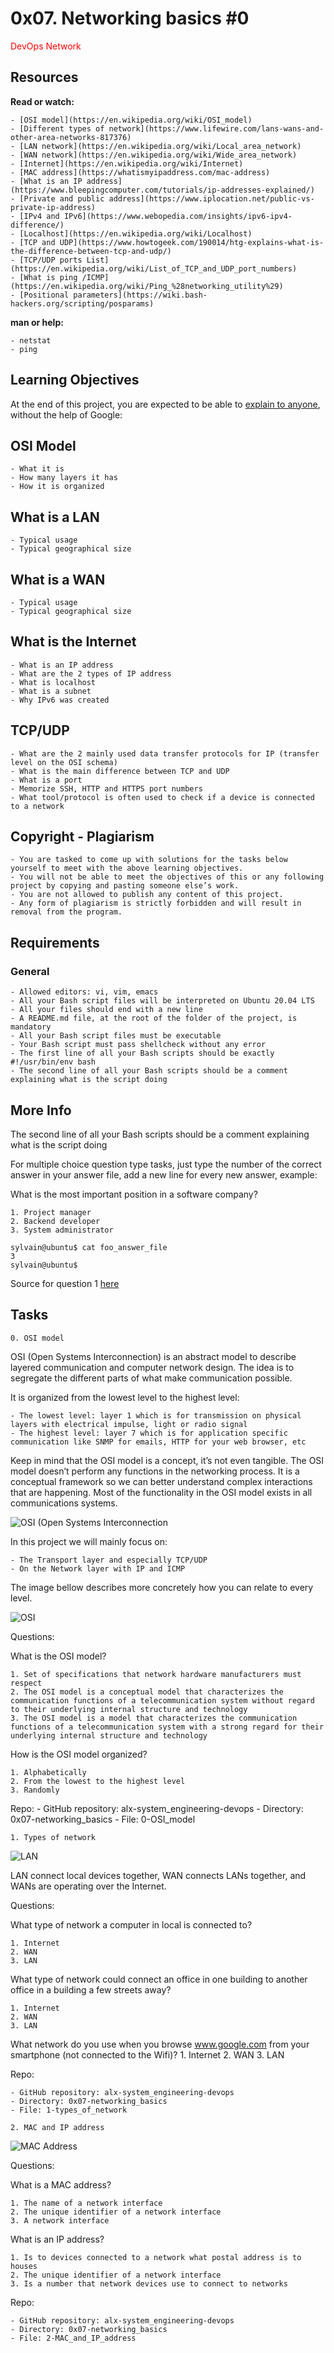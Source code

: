 # 0x07. Networking basics #0

<span style="color: red"> DevOps Network</span>

## Resources

**Read or watch:**

	- [OSI model](https://en.wikipedia.org/wiki/OSI_model)
	- [Different types of network](https://www.lifewire.com/lans-wans-and-other-area-networks-817376)
	- [LAN network](https://en.wikipedia.org/wiki/Local_area_network)
	- [WAN network](https://en.wikipedia.org/wiki/Wide_area_network)
	- [Internet](https://en.wikipedia.org/wiki/Internet)
	- [MAC address](https://whatismyipaddress.com/mac-address)
	- [What is an IP address](https://www.bleepingcomputer.com/tutorials/ip-addresses-explained/)
	- [Private and public address](https://www.iplocation.net/public-vs-private-ip-address)
	- [IPv4 and IPv6](https://www.webopedia.com/insights/ipv6-ipv4-difference/)
	- [Localhost](https://en.wikipedia.org/wiki/Localhost)
	- [TCP and UDP](https://www.howtogeek.com/190014/htg-explains-what-is-the-difference-between-tcp-and-udp/)
	- [TCP/UDP ports List](https://en.wikipedia.org/wiki/List_of_TCP_and_UDP_port_numbers)
	- [What is ping /ICMP](https://en.wikipedia.org/wiki/Ping_%28networking_utility%29)
	- [Positional parameters](https://wiki.bash-hackers.org/scripting/posparams)

**man or help:**

	- netstat
	- ping

## Learning Objectives

At the end of this project, you are expected to be able to [explain to anyone](https://fs.blog/feynman-learning-technique/), without the help of Google:

## OSI Model

	- What it is
	- How many layers it has
	- How it is organized

## What is a LAN

	- Typical usage
	- Typical geographical size

## What is a WAN

	- Typical usage
	- Typical geographical size

## What is the Internet

	- What is an IP address
	- What are the 2 types of IP address
	- What is localhost
	- What is a subnet
	- Why IPv6 was created

## TCP/UDP

	- What are the 2 mainly used data transfer protocols for IP (transfer level on the OSI schema)
	- What is the main difference between TCP and UDP
	- What is a port
	- Memorize SSH, HTTP and HTTPS port numbers
	- What tool/protocol is often used to check if a device is connected to a network

## Copyright - Plagiarism

	- You are tasked to come up with solutions for the tasks below yourself to meet with the above learning objectives.
	- You will not be able to meet the objectives of this or any following project by copying and pasting someone else’s work. 
	- You are not allowed to publish any content of this project.
	- Any form of plagiarism is strictly forbidden and will result in removal from the program.

## Requirements

### General

	- Allowed editors: vi, vim, emacs
	- All your Bash script files will be interpreted on Ubuntu 20.04 LTS
	- All your files should end with a new line
	- A README.md file, at the root of the folder of the project, is mandatory
	- All your Bash script files must be executable
	- Your Bash script must pass shellcheck without any error
	- The first line of all your Bash scripts should be exactly #!/usr/bin/env bash
	- The second line of all your Bash scripts should be a comment explaining what is the script doing

## More Info

The second line of all your Bash scripts should be a comment explaining what is the script doing

For multiple choice question type tasks, just type the number of the correct answer in your answer file, add a new line for every new answer, example:

What is the most important position in a software company?

	1. Project manager
	2. Backend developer
	3. System administrator

```
sylvain@ubuntu$ cat foo_answer_file
3
sylvain@ubuntu$
```
Source for question 1 [here](https://twitter.com/devopsreact/status/831922429215662080)

## Tasks

```
0. OSI model 
```
OSI (Open Systems Interconnection) is an abstract model to describe layered communication and computer network design. The idea is to segregate the different parts of what make communication possible.

It is organized from the lowest level to the highest level:

	- The lowest level: layer 1 which is for transmission on physical layers with electrical impulse, light or radio signal
	- The highest level: layer 7 which is for application specific communication like SNMP for emails, HTTP for your web browser, etc

Keep in mind that the OSI model is a concept, it’s not even tangible. The OSI model doesn’t perform any functions in the networking process. It is a conceptual framework so we can better understand complex interactions that are happening. Most of the functionality in the OSI model exists in all communications systems.

![OSI (Open Systems Interconnection](https://s3.amazonaws.com/alx-intranet.hbtn.io/uploads/medias/2018/6/4e6a0ad87a65d7054248.png?X-Amz-Algorithm=AWS4-HMAC-SHA256&X-Amz-Credential=AKIARDDGGGOUSBVO6H7D%2F20230301%2Fus-east-1%2Fs3%2Faws4_request&X-Amz-Date=20230301T183242Z&X-Amz-Expires=86400&X-Amz-SignedHeaders=host&X-Amz-Signature=43b02b3d1ccb172deffcaa00791a3e4206c54d8155688330f40f10d5e40d4acc)

In this project we will mainly focus on:

	- The Transport layer and especially TCP/UDP
	- On the Network layer with IP and ICMP
The image bellow describes more concretely how you can relate to every level.

![OSI](https://s3.amazonaws.com/alx-intranet.hbtn.io/uploads/medias/2020/9/0fc96bd99faa7941b18bcae4c5f90c6acd11791d.jpg?X-Amz-Algorithm=AWS4-HMAC-SHA256&X-Amz-Credential=AKIARDDGGGOUSBVO6H7D%2F20230301%2Fus-east-1%2Fs3%2Faws4_request&X-Amz-Date=20230301T183242Z&X-Amz-Expires=86400&X-Amz-SignedHeaders=host&X-Amz-Signature=5c76fa9a34f5a5d6cd86addbdf553f636cf195db230759c77af11e9d74ea6467)

Questions:

What is the OSI model?

	1. Set of specifications that network hardware manufacturers must respect
	2. The OSI model is a conceptual model that characterizes the communication functions of a telecommunication system without regard to their underlying internal structure and technology
	3. The OSI model is a model that characterizes the communication functions of a telecommunication system with a strong regard for their underlying internal structure and technology

How is the OSI model organized?

	1. Alphabetically
	2. From the lowest to the highest level
	3. Randomly

Repo:
	- GitHub repository: alx-system_engineering-devops
	- Directory: 0x07-networking_basics
	- File: 0-OSI_model

```
1. Types of network 
```

![LAN](https://s3.amazonaws.com/alx-intranet.hbtn.io/uploads/medias/2020/9/4b995d4f8078b44afa968d68a98035d2bd7e8fac.jpg?X-Amz-Algorithm=AWS4-HMAC-SHA256&X-Amz-Credential=AKIARDDGGGOUSBVO6H7D%2F20230302%2Fus-east-1%2Fs3%2Faws4_request&X-Amz-Date=20230302T140620Z&X-Amz-Expires=86400&X-Amz-SignedHeaders=host&X-Amz-Signature=b81828c89ab22b2796af28073634f57235fc47959f56c3629411841696665da6)

LAN connect local devices together, WAN connects LANs together, and WANs are operating over the Internet.

Questions:

What type of network a computer in local is connected to?

	1. Internet
	2. WAN
	3. LAN

What type of network could connect an office in one building to another office in a building a few streets away?

	1. Internet
	2. WAN
	3. LAN

What network do you use when you browse www.google.com from your smartphone (not connected to the Wifi)?
	1. Internet
	2. WAN
	3. LAN

Repo:

	- GitHub repository: alx-system_engineering-devops
	- Directory: 0x07-networking_basics
	- File: 1-types_of_network

```
2. MAC and IP address 
```

![MAC Address](https://s3.amazonaws.com/alx-intranet.hbtn.io/uploads/medias/2020/9/1e348ba3bcbb094b02922f821ffeb3d8c5438b7b.jpg?X-Amz-Algorithm=AWS4-HMAC-SHA256&X-Amz-Credential=AKIARDDGGGOUSBVO6H7D%2F20230302%2Fus-east-1%2Fs3%2Faws4_request&X-Amz-Date=20230302T140620Z&X-Amz-Expires=86400&X-Amz-SignedHeaders=host&X-Amz-Signature=846d9021bc43bd1fb82bdeb8ceb957e15c84012361b06e693ffb7650d1e842f2)

Questions:

What is a MAC address?

	1. The name of a network interface
	2. The unique identifier of a network interface
	3. A network interface

What is an IP address?

	1. Is to devices connected to a network what postal address is to houses
	2. The unique identifier of a network interface
	3. Is a number that network devices use to connect to networks

Repo:

	- GitHub repository: alx-system_engineering-devops
	- Directory: 0x07-networking_basics
	- File: 2-MAC_and_IP_address
